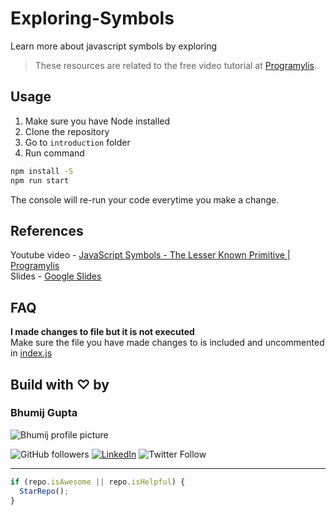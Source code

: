 # Exploring-Symbols

Learn more about javascript symbols by exploring

> These resources are related to the free video tutorial at [Programylis](https://bit.ly/programylis).

## Usage

1. Make sure you have Node installed
2. Clone the repository
3. Go to `introduction` folder
4. Run command

```bash
npm install -S
npm run start
```

The console will re-run your code everytime you make a change.

## References

Youtube video - [JavaScript Symbols - The Lesser Known Primitive | Programylis](https://youtu.be/41DJ-Qhsc5U)  
Slides - [Google Slides](https://docs.google.com/presentation/d/1mR7u1W82M59d2FC8CcK2cV5zYr6QIH81OyVSE2LKN6M/edit?usp=sharing)

## FAQ

**I made changes to file but it is not executed**  
Make sure the file you have made changes to is included and uncommented in [index.js](./introduction/index.js)

## Build with ♡ by

### Bhumij Gupta

<img src="https://avatars.githubusercontent.com/bhumijgupta?size=200" alt="Bhumij profile picture">

![GitHub followers](https://img.shields.io/github/followers/bhumijgupta?label=Follow&style=social) [![LinkedIn](https://img.shields.io/static/v1.svg?label=connect&message=@bhumijgupta&color=success&logo=linkedin&style=flat&logoColor=white)](https://www.linkedin.com/in/bhumijgupta/) ![Twitter Follow](https://img.shields.io/twitter/follow/bhumijgupta?style=social)

---

```javascript
if (repo.isAwesome || repo.isHelpful) {
  StarRepo();
}
```
